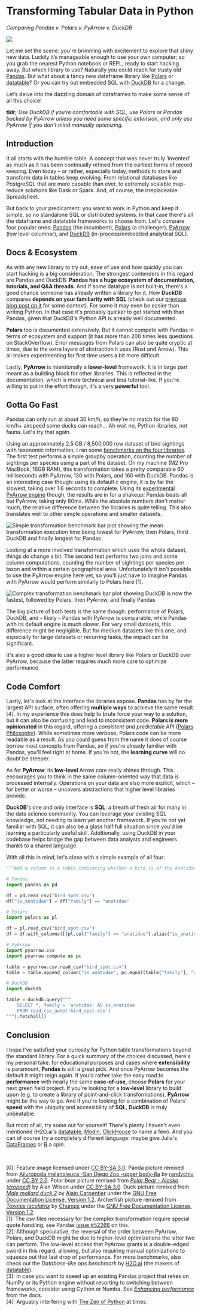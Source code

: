 # Transforming Tabular Data in Python

_Comparing Pandas v. Polars v. PyArrow v. DuckDB_

<img style="max-width: 15rem;" src="images/animal-collage.jpg">
<!-- ![Feature image showing four pictures of a panda, a polar bear, a duck, and an archerfish](images/animal-collage.jpg) -->

Let me set the scene: you're brimming with excitement to explore that shiny new data. Luckily it’s manageable enough to use your own computer; so you grab the nearest Python notebook or REPL, ready to start hacking away. But which library to use? Naturally you could reach for trusty old [Pandas](https://pandas.pydata.org/). But what about a fancy new dataframe library like [Polars](https://www.pola.rs/) or [datatable](https://github.com/h2oai/datatable)? Or you can try out embedded SQL with [DuckDB](https://duckdb.org/) for a change.

Let’s delve into the dazzling domain of dataframes to make some sense of all this choice!

__tldr;__ _Use DuckDB if you're comfortable with SQL, use Polars or Pandas backed by PyArrow unless you need some specific extension, and only use PyArrow if you don't mind manually optimizing._

## Introduction

It all starts with the humble table. A concept that was never truly ‘invented’ as much as it has been continually refined from the earliest forms of record keeping. Even today – or rather, especially today, methods to store and transform data in tables keep evolving. From relational databases like PostgreSQL that are more capable than ever, to extremely scalable map-reduce solutions like Dask or Spark. And, of course, the irreplaceable Spreadsheet.

But back to your predicament: you want to work in Python and keep it simple, so no standalone SQL or distributed systems. In that case there's all the dataframe and datatable frameworks to choose from. Let's compare four popular ones: [Pandas](https://pandas.pydata.org/) (the incumbent), [Polars](https://www.pola.rs/) (a challenger), [PyArrow](https://arrow.apache.org/docs/python/index.html) (low level columnar), and [DuckDB](https://duckdb.org/) (in-process/embedded analytical SQL). 


## Docs & Ecosystem

As with any new library to try out, ease of use and how quickly you can start hacking is a big consideration. The strongest contenders in this regard are Pandas and DuckDB. __Pandas has a huge ecosystem of documentation, tutorials, and Q&A threads__. And if some datatype is not built-in, there's a good chance someone has already written a library for it. How __DuckDB__ compares __depends on your familiarity with SQL__ (check out our [previous blog post on it](https://dataroots.io/research/contributions/what-the-duckdb/) for some context). For some it may even be easier than writing Python. In that case it's probably quicker to get started with than Pandas, given that DuckDB's Python API is already well documented.

__Polars__ too is documented extensively. But it cannot compete with Pandas in terms of ecosystem and support (it has more than 200 times less questions on StackOverflow). Error messages from Polars can also be quite cryptic at times, due to the extra layers of abstraction it uses (Rust and Arrow). This all makes experimenting for first time users a bit more difficult.

Lastly, __PyArrow__ is intentionally a __lower-level__ framework. It is in large part meant as a building block for other libraries. This is reflected in the documentation, which is more technical and less tutorial-like. If you're willing to put in the effort though, it's a very __powerful__ tool.


## Gotta Go Fast

Pandas can only run at about 30 km/h, so they're no match for the 80 km/h+ airspeed some ducks can reach... Ah wait no, Python libraries, not fauna. Let's try that again.

Using an approximately 2.5 GB / 8,500,000 row dataset of bird sightings with taxonomic information, I ran some [benchmarks on the four libraries](https://github.com/datarootsio/transforming-tabular-data). The first test performs a simple groupby operation, counting the number of sightings per species using a part of the dataset. On my machine (M2 Pro MacBook, 16GB RAM), this transformation takes a pretty comparable 60 milliseconds with PyArrow, 130 with Polars, and 160 with DuckDB. Pandas is an interesting case though: using its default c engine, it is by far the slowest, taking over 1.6 seconds to complete. Using its [experimental PyArrow engine](https://datapythonista.me/blog/pandas-20-and-the-arrow-revolution-part-i) though, the results are in for a shakeup: Pandas beats all but PyArrow, taking only 80ms. While the absolute numbers don't matter much, the relative difference between the libraries is quite telling. This also translates well to other simple operations and smaller datasets.

![Simple transformation benchmark bar plot showing the mean transformation execution time being lowest for PyArrow, then Polars, third DuckDB and finally longest for Pandas](./images/simple-transformation.png)

Looking at a more involved transformation which uses the whole dataset, things do change a bit. The second test performs two joins and some column computations, counting the number of sightings per species per taxon and within a certain geographical area. Unfortunately it isn't possible to use the PyArrow engine here yet, so you'll just have to imagine Pandas with PyArrow would perform similarly to Polars here [1].

![Complex transformation benchmark bar plot showing DuckDB is now the fastest, followed by Polars, then PyArrow, and finally Pandas](./images/complex-transformation.png)

The big picture of both tests is the same though: performance of Polars, DuckDB, and – likely – Pandas with PyArrow is comparable, while Pandas with its default engine is much slower. For very small datasets, this difference might be negligible. But for medium datasets like this one, and especially for large datasets or recurring tasks, the impact can be significant.

It's also a good idea to use a higher level library like Polars or DuckDB over PyArrow, because the latter requires much more care to optimize performance. 


## Code Comfort

Lastly, let's look at the interface the libraries expose. __Pandas__ has by far the largest API surface, often offering __multiple ways__ to achieve the same result [4]. In my experience this does help to brute force your way to a solution, but it can also be confusing and lead to inconsistent code. __Polars is more opinionated__ in this regard, offering a _consistent and predictable_ API ([Polars Philosophy](https://pola-rs.github.io/polars-book/user-guide/#philosophy)). While sometimes more verbose, Polars code can be more readable as a result. As you could guess from the name it does of course borrow most concepts from Pandas, so if you're already familiar with Pandas, you'll feel right at home. If you're not, the __learning curve__ will no doubt be steeper.

As for __PyArrow__: its __low-level__ Arrow core really shines through. This encourages you to think in the same column-oriented way that data is processed internally. Operations on your data are also more explicit, which – for better or worse – uncovers abstractions that higher level libraries provide.

__DuckDB__'s one and only interface is __SQL__: a breath of fresh air for many in the data science community. You can leverage your existing SQL knowledge, not needing to learn yet another framework. If you're not yet familiar with SQL, it can also be a glass half full situation since you'd be learning a particularly useful skill. Additionally, using DuckDB in your codebase helps bridge the gap between data analysts and engineers thanks to a shared language.

With all this in mind, let's close with a simple example of all four:

```python
"""Add a column to a table indicating whether a bird is of the Anatidae family (ducks, geese, and swans)."""

# Pandas
import pandas as pd

df = pd.read_csv("bird_spot.csv")
df["is_anatidae"] = df["family"] == "anatidae"

# Polars
import polars as pl

df = pl.read_csv("bird_spot.csv")
df = df.with_columns([(pl.col("family") == "anatidae").alias("is_anatidae")])

# PyArrow
import pyarrow.csv
import pyarrow.compute as pc

table = pyarrow.csv.read_csv("bird_spot.csv")
table = table.append_column("is_anatidae", pc.equal(table["family"], "anatidae"))

# DuckDB
import duckdb

table = duckdb.query("""
    SELECT *, family = 'anatidae' AS is_anatidae
    FROM read_csv_auto('bird_spot.csv')
""").fetchall()
```


## Conclusion

I hope I've satisfied your curiosity for Python table transformations beyond the standard library. For a quick summary of the choices discussed, here's my personal take: for educational purposes and cases where __extensibility__ is paramount, __Pandas__ is still a great pick. And once PyArrow becomes the default it might reign again. If you'd rather take the easy road to __performance__ with nearly the same __ease-of-use__, choose __Polars__ for your next green field project. If you're looking for a __low-level__ library to build upon (e.g. to create a library of point-and-click transformations), __PyArrow__ might be the way to go. And if you're looking for a combination of Polars' __speed__ with the ubiquity and accessibility of __SQL__, __DuckDB__ is truly unbeatable.

But most of all, try some out for yourself! There's plenty I haven't even mentioned (H2O.ai's [datatable](https://github.com/h2oai/datatable), [Modin](https://modin.readthedocs.io/en/latest/), [ClickHouse](https://clickhouse.tech/) to name a few). And you can of course try a completely different language: maybe give Julia's [DataFrames](https://dataframes.juliadata.org/stable/) or [R](https://www.r-project.org/) a spin.

<br>

[0]: Feature image licensed under [CC BY-SA 3.0](https://creativecommons.org/licenses/by-sa/3.0/). Panda picture remixed from [Ailuropoda melanoleuca -San Diego Zoo -upper body-8a](https://commons.wikimedia.org/wiki/File:Ailuropoda_melanoleuca_-San_Diego_Zoo_-upper_body-8a.jpg) by [randychiu](https://www.flickr.com/photos/25201018@N04) under [CC BY 2.0](https://creativecommons.org/licenses/by/2.0/). Polar bear picture remixed from [_Polar Bear - Alaska (cropped)_](https://commons.wikimedia.org/wiki/File:Polar_Bear_-_Alaska_(cropped).jpg) by Alan Wilson under [CC BY-SA 3.0](https://creativecommons.org/licenses/by-sa/3.0/deed.en). Duck picture remixed from [_Male mallard duck 2_](https://commons.wikimedia.org/wiki/File:Male_mallard_duck_2.jpg) by [Alain Carpentier](http://alaincarpentier.com/) under the [GNU Free Documentation License, Version 1.2](https://commons.wikimedia.org/wiki/Commons:GNU_Free_Documentation_License,_version_1.2). Archerfish picture remixed from [_Toxotes jaculatrix_](https://commons.wikimedia.org/wiki/File:Toxotes_jaculatrix.jpg) by [Chumps](https://commons.wikimedia.org/wiki/User:Chrumps) under the [GNU Free Documentation License, Version 1.2](https://commons.wikimedia.org/wiki/Commons:GNU_Free_Documentation_License,_version_1.2).  
[1]: The csv files necessary for the complex transformation require special quote handling, see Pandas [issue #52266](https://github.com/pandas-dev/pandas/issues/52266) on this.  
[2]: Although speculative, the reversal of the order between PyArrow, Polars, and DuckDB might be due to higher-level optimizations the latter two can perform. The low-level access that PyArrow grants is a double-edged sword in this regard, allowing, but also requiring manual optimizations to squeeze out that last drop of performance. For more benchmarks, also check out the _Database-like ops benchmark_ by [H2O.ai](https://h2o.ai/) (the makers of [datatable](https://github.com/h2oai/datatable)).  
[3]: In case you want to speed up an existing Pandas project that relies on NumPy or its Python engine without resorting to switching between frameworks, consider using Cython or Numba. See [_Enhancing performance_](https://pandas.pydata.org/docs/user_guide/enhancingperf.html) from the docs.  
[4]: Arguably interfering with [The Zen of Python](https://peps.python.org/pep-0020/) at times.
